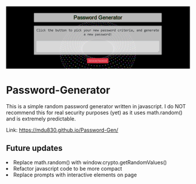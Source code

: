 ![demo](/assets/images/demo.png)


# Password-Generator

This is a simple random password generator written in javascript.
I do NOT recommend this for real security purposes (yet) as it uses math.random() and is extremely predictable. 

Link: https://mdu830.github.io/Password-Gen/

## Future updates

<li> 
  Replace math.random() with window.crypto.getRandomValues()
</li>
<li>
  Refactor javascript code to be more compact
</li>
<li>
  Replace prompts with interactive elements on page
</li>

